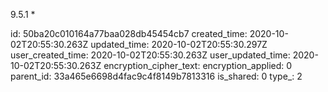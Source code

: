 9.5.1 *

id: 50ba20c010164a77baa028db45454cb7
created_time: 2020-10-02T20:55:30.263Z
updated_time: 2020-10-02T20:55:30.297Z
user_created_time: 2020-10-02T20:55:30.263Z
user_updated_time: 2020-10-02T20:55:30.263Z
encryption_cipher_text: 
encryption_applied: 0
parent_id: 33a465e6698d4fac9c4f8149b7813316
is_shared: 0
type_: 2
